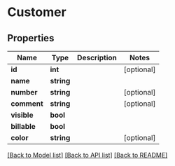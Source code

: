 # Customer

## Properties
Name | Type | Description | Notes
------------ | ------------- | ------------- | -------------
**id** | **int** |  | [optional] 
**name** | **string** |  | 
**number** | **string** |  | [optional] 
**comment** | **string** |  | [optional] 
**visible** | **bool** |  | 
**billable** | **bool** |  | 
**color** | **string** |  | [optional] 

[[Back to Model list]](../../README.md#documentation-for-models) [[Back to API list]](../../README.md#documentation-for-api-endpoints) [[Back to README]](../../README.md)

